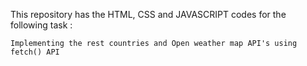 This repository has the HTML, CSS and JAVASCRIPT codes for the following task :   

    Implementing the rest countries and Open weather map API's using fetch() API

